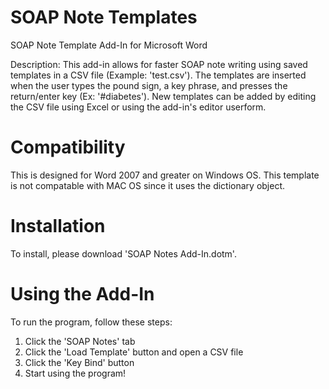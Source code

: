 # SOAP Note Templates
SOAP Note Template Add-In for Microsoft Word


Description: This add-in allows for faster SOAP note writing using saved templates in a CSV file (Example: 'test.csv'). The templates are inserted when the user types the pound sign, a key phrase, and presses the return/enter key (Ex: '#diabetes'). New templates can be added by editing the CSV file using Excel or using the add-in's editor userform.
# Compatibility
This is designed for Word 2007 and greater on Windows OS. This template is not compatable with MAC OS since it uses the dictionary object.
# Installation
To install, please download 'SOAP Notes Add-In.dotm'.

# Using the Add-In
To run the program, follow these steps:


1. Click the 'SOAP Notes' tab
2. Click the 'Load Template' button and open a CSV file
3. Click the 'Key Bind' button
4. Start using the program!
